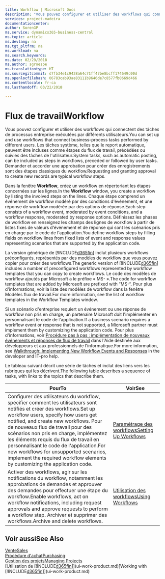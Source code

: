 ```yaml
---
title: Workflow | Microsoft Docs
description: "Vous pouvez configurer et utiliser des workflows qui connectent des tâches de processus entreprise exécutées par différents utilisateurs. Les tâches système, telles que le report automatique, peuvent être incluses comme étapes du flux de travail, précédées ou suivies des tâches de l'utilisateur. Demander et accorder une approbation pour créer des enregistrements sont des étapes classiques du workflow."
services: project-madeira
documentationcenter: 
author: SorenGP
ms.service: dynamics365-business-central
ms.topic: article
ms.devlang: na
ms.tgt_pltfrm: na
ms.workload: na
ms.search.keywords: 
ms.date: 02/20/2018
ms.author: sgroespe
ms.translationtype: HT
ms.sourcegitcommit: d7fb34e1c9428a64c71ff47be8bcff174649c00d
ms.openlocfilehash: 06783cab93ae83111b9646de7c8577fb0669d466
ms.contentlocale: fr-ca
ms.lasthandoff: 03/22/2018

---
```

# <a name="workflow"></a><span data-ttu-id="4316d-105">Flux de travail</span><span class="sxs-lookup"><span data-stu-id="4316d-105">Workflow</span></span>
<span data-ttu-id="4316d-106">Vous pouvez configurer et utiliser des workflows qui connectent des tâches de processus entreprise exécutées par différents utilisateurs.</span><span class="sxs-lookup"><span data-stu-id="4316d-106">You can set up and use workflows that connect business-process tasks performed by different users.</span></span> <span data-ttu-id="4316d-107">Les tâches système, telles que le report automatique, peuvent être incluses comme étapes du flux de travail, précédées ou suivies des tâches de l'utilisateur.</span><span class="sxs-lookup"><span data-stu-id="4316d-107">System tasks, such as automatic posting, can be included as steps in workflows, preceded or followed by user tasks.</span></span> <span data-ttu-id="4316d-108">Demander et accorder une approbation pour créer des enregistrements sont des étapes classiques du workflow.</span><span class="sxs-lookup"><span data-stu-id="4316d-108">Requesting and granting approval to create new records are typical workflow steps.</span></span>  

 <span data-ttu-id="4316d-109">Dans la fenêtre **Workflow**, créez un workflow en répertoriant les étapes concernées sur les lignes.</span><span class="sxs-lookup"><span data-stu-id="4316d-109">In the **Workflow** window, you create a workflow by listing the involved steps on the lines.</span></span> <span data-ttu-id="4316d-110">Chaque étape comprend un événement de workflow modéré par des conditions d'événement, et une réponse de workflow modérée par des options de réponse.</span><span class="sxs-lookup"><span data-stu-id="4316d-110">Each step consists of a workflow event, moderated by event conditions, and a workflow response, moderated by response options.</span></span> <span data-ttu-id="4316d-111">Définissez les phases de workflow en renseignez les champs des lignes de workflow à partir de listes fixes de valeurs d'événement et de réponse qui sont les scénarios pris en charge par le code de l'application.</span><span class="sxs-lookup"><span data-stu-id="4316d-111">You define workflow steps by filling fields on workflow lines from fixed lists of event and response values representing scenarios that are supported by the application code.</span></span>  

 <span data-ttu-id="4316d-112">La version générique de [!INCLUDE[d365fin](includes/d365fin_md.md)] inclut plusieurs workflows préconfigurés, représentés par des modèles de workflow que vous pouvez copier pour créer des workflows.</span><span class="sxs-lookup"><span data-stu-id="4316d-112">The generic version of [!INCLUDE[d365fin](includes/d365fin_md.md)] includes a number of preconfigured workflows represented by workflow templates that you can copy to create workflows.</span></span> <span data-ttu-id="4316d-113">Le code des modèles de workflow ajoutés par Microsoft a le préfixe « MS- ».</span><span class="sxs-lookup"><span data-stu-id="4316d-113">The code for workflow templates that are added by Microsoft are prefixed with “MS-“.</span></span> <span data-ttu-id="4316d-114">Pour plus d'informations, voir la liste des modèles de workflow dans la fenêtre Modèles flux de travail.</span><span class="sxs-lookup"><span data-stu-id="4316d-114">For more information, see the list of workflow templates in the Workflow Templates window.</span></span>  

 <span data-ttu-id="4316d-115">Si un scénario d'entreprise requiert un événement ou une réponse de workflow non pris en charge, un partenaire Microsoft doit l'implémenter en personnalisant le code de l'application.</span><span class="sxs-lookup"><span data-stu-id="4316d-115">If a business scenario requires a workflow event or response that is not supported, a Microsoft partner must implement them by customizing the application code.</span></span> <span data-ttu-id="4316d-116">Pour plus d'informations, voir [Procédure pas à pas : implémentation de nouveaux événements et réponses de flux de travail](/dynamics-nav/Walkthrough--Implementing-New-Workflow-Events-and-Responses) dans l'Aide destinée aux développeurs et aux professionnels de l'informatique.</span><span class="sxs-lookup"><span data-stu-id="4316d-116">For more information, see [Walkthrough: Implementing New Workflow Events and Responses](/dynamics-nav/Walkthrough--Implementing-New-Workflow-Events-and-Responses) in the developer and IT-pro help.</span></span>  

 <span data-ttu-id="4316d-117">Le tableau suivant décrit une série de tâches et inclut des liens vers les rubriques qui les décrivent.</span><span class="sxs-lookup"><span data-stu-id="4316d-117">The following table describes a sequence of tasks, with links to the topics that describe them.</span></span>  

|<span data-ttu-id="4316d-118">**Pour**</span><span class="sxs-lookup"><span data-stu-id="4316d-118">**To**</span></span>|<span data-ttu-id="4316d-119">**Voir**</span><span class="sxs-lookup"><span data-stu-id="4316d-119">**See**</span></span>|  
|------------|-------------|  
|<span data-ttu-id="4316d-120">Configurer des utilisateurs du workflow, spécifier comment les utilisateurs sont notifiés et créer des workflows.</span><span class="sxs-lookup"><span data-stu-id="4316d-120">Set up workflow users, specify how users get notified, and create new workflows.</span></span> <span data-ttu-id="4316d-121">Pour de nouveaux flux de travail pour des scénarios non pris en charge, implémentez les éléments requis du flux de travail en personnalisant le code de l'application.</span><span class="sxs-lookup"><span data-stu-id="4316d-121">For new workflows for unsupported scenarios, implement the required workflow elements by customizing the application code.</span></span>|[<span data-ttu-id="4316d-122">Paramétrage des workflows</span><span class="sxs-lookup"><span data-stu-id="4316d-122">Setting Up Workflows</span></span>](across-set-up-workflows.md)|  
|<span data-ttu-id="4316d-123">Activer des workflows, agir sur les notifications du workflow, notamment les approbations de demandes et approuver des demandes pour effectuer une étape du workflow.</span><span class="sxs-lookup"><span data-stu-id="4316d-123">Enable workflows, act on workflow notifications, including request approvals and approve requests to perform a workflow step.</span></span> <span data-ttu-id="4316d-124">Archiver et supprimer des workflows.</span><span class="sxs-lookup"><span data-stu-id="4316d-124">Archive and delete workflows.</span></span>|[<span data-ttu-id="4316d-125">Utilisation des workflows</span><span class="sxs-lookup"><span data-stu-id="4316d-125">Using Workflows</span></span>](across-use-workflows.md)|  

## <a name="see-also"></a><span data-ttu-id="4316d-126">Voir aussi</span><span class="sxs-lookup"><span data-stu-id="4316d-126">See Also</span></span>  
[<span data-ttu-id="4316d-127">Vente</span><span class="sxs-lookup"><span data-stu-id="4316d-127">Sales</span></span>](sales-manage-sales.md)  
[<span data-ttu-id="4316d-128">Procédure d'achat</span><span class="sxs-lookup"><span data-stu-id="4316d-128">Purchasing</span></span>](purchasing-manage-purchasing.md)  
[<span data-ttu-id="4316d-129">Gestion des projets</span><span class="sxs-lookup"><span data-stu-id="4316d-129">Managing Projects</span></span>](projects-manage-projects.md)  
<span data-ttu-id="4316d-130">[Utilisation de [!INCLUDE[d365fin](includes/d365fin_md.md)]](ui-work-product.md)</span><span class="sxs-lookup"><span data-stu-id="4316d-130">[Working with [!INCLUDE[d365fin](includes/d365fin_md.md)]](ui-work-product.md)</span></span>

